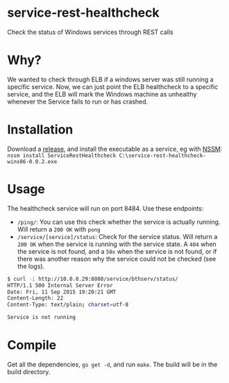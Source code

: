 # service-rest-healthcheck
Check the status of Windows services through REST calls

# Why?
We wanted to check through ELB if a windows server was still running a specific service. Now, we can just point the ELB healthcheck to a specific service, and the ELB will mark the Windows machine as unhealthy whenever the Service fails to run or has crashed.

# Installation
Download a [release](https://github.com/svdgraaf/service-rest-healthcheck/releases), and install the executable as a service, eg with [NSSM](http://nssm.cc/):
`nssm install ServiceRestHealthcheck C:\service-rest-healthcheck-winx86-0.0.2.exe`

# Usage
The healthcheck service will run on port 8484. Use these endpoints:

- `/ping/`: You can use this check whether the service is actually running. Will return a `200 OK` with `pong`
- `/service/[service]/status`: Check for the service status. Will return a `200 OK` when the service is running with the service state. A `404` when the service is not found, and a `50x` when the service is not found, or if there was another reason why the service could not be checked (see the logs).

```bash
$ curl -i http://10.0.0.29:8080/service/bthserv/status/
HTTP/1.1 500 Internal Server Error
Date: Fri, 11 Sep 2015 19:20:21 GMT
Content-Length: 22
Content-Type: text/plain; charset=utf-8

Service is not running
```


# Compile
Get all the dependencies, `go get -d`, and run `make`. The build will be in the build directory.
